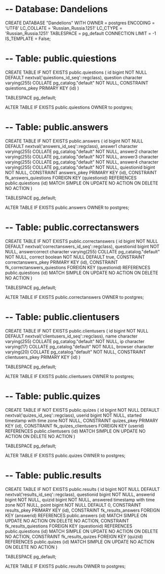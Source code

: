 # -- Database: Dandelions

CREATE DATABASE "Dandelions"
WITH
OWNER = postgres
ENCODING = 'UTF8'
LC_COLLATE = 'Russian_Russia.1251'
LC_CTYPE = 'Russian_Russia.1251'
TABLESPACE = pg_default
CONNECTION LIMIT = -1
IS_TEMPLATE = False;

# -- Table: public.quiestions

CREATE TABLE IF NOT EXISTS public.quiestions
(
id bigint NOT NULL DEFAULT nextval('quiestions_id_seq'::regclass),
question character varying(255) COLLATE pg_catalog."default" NOT NULL,
CONSTRAINT quiestions_pkey PRIMARY KEY (id)
)

TABLESPACE pg_default;

ALTER TABLE IF EXISTS public.quiestions
OWNER to postgres;

# -- Table: public.answers

CREATE TABLE IF NOT EXISTS public.answers
(
id bigint NOT NULL DEFAULT nextval('answers_id_seq'::regclass),
answer1 character varying(255) COLLATE pg_catalog."default" NOT NULL,
answer2 character varying(255) COLLATE pg_catalog."default" NOT NULL,
answer3 character varying(255) COLLATE pg_catalog."default" NOT NULL,
answer4 character varying(255) COLLATE pg_catalog."default" NOT NULL,
quiestionid bigint NOT NULL,
CONSTRAINT answers_pkey PRIMARY KEY (id),
CONSTRAINT fk_answers_quiestions FOREIGN KEY (quiestionid)
REFERENCES public.quiestions (id) MATCH SIMPLE
ON UPDATE NO ACTION
ON DELETE NO ACTION
)

TABLESPACE pg_default;

ALTER TABLE IF EXISTS public.answers
OWNER to postgres;

# -- Table: public.correctanswers

CREATE TABLE IF NOT EXISTS public.correctanswers
(
id bigint NOT NULL DEFAULT nextval('correctanswers_id_seq'::regclass),
questionid bigint NOT NULL,
answercorrect character varying(255) COLLATE pg_catalog."default" NOT NULL,
correct boolean NOT NULL DEFAULT true,
CONSTRAINT correctanswers_pkey PRIMARY KEY (id),
CONSTRAINT fk_correctanswers_quiestions FOREIGN KEY (questionid)
REFERENCES public.quiestions (id) MATCH SIMPLE
ON UPDATE NO ACTION
ON DELETE NO ACTION
)

TABLESPACE pg_default;

ALTER TABLE IF EXISTS public.correctanswers
OWNER to postgres;

# -- Table: public.clientusers


CREATE TABLE IF NOT EXISTS public.clientusers
(
id bigint NOT NULL DEFAULT nextval('clientusers_id_seq'::regclass),
name character varying(255) COLLATE pg_catalog."default" NOT NULL,
ip character varying(17) COLLATE pg_catalog."default" NOT NULL,
browser character varying(20) COLLATE pg_catalog."default" NOT NULL,
CONSTRAINT clientusers_pkey PRIMARY KEY (id)
)

TABLESPACE pg_default;

ALTER TABLE IF EXISTS public.clientusers
OWNER to postgres;

# -- Table: public.quizes

CREATE TABLE IF NOT EXISTS public.quizes
(
id bigint NOT NULL DEFAULT nextval('quizes_id_seq'::regclass),
userid bigint NOT NULL,
started timestamp with time zone NOT NULL,
CONSTRAINT quizes_pkey PRIMARY KEY (id),
CONSTRAINT fk_quizes_clientusers FOREIGN KEY (userid)
REFERENCES public.clientusers (id) MATCH SIMPLE
ON UPDATE NO ACTION
ON DELETE NO ACTION
)

TABLESPACE pg_default;

ALTER TABLE IF EXISTS public.quizes
OWNER to postgres;

# -- Table: public.results

CREATE TABLE IF NOT EXISTS public.results
(
id bigint NOT NULL DEFAULT nextval('results_id_seq'::regclass),
questionid bigint NOT NULL,
answerid bigint NOT NULL,
quizid bigint NOT NULL,
answered timestamp with time zone NOT NULL,
point bigint NOT NULL DEFAULT 0,
CONSTRAINT results_pkey PRIMARY KEY (id),
CONSTRAINT fk_results_answers FOREIGN KEY (answerid)
REFERENCES public.answers (id) MATCH SIMPLE
ON UPDATE NO ACTION
ON DELETE NO ACTION,
CONSTRAINT fk_results_quiestions FOREIGN KEY (questionid)
REFERENCES public.quiestions (id) MATCH SIMPLE
ON UPDATE NO ACTION
ON DELETE NO ACTION,
CONSTRAINT fk_results_quizes FOREIGN KEY (quizid)
REFERENCES public.quizes (id) MATCH SIMPLE
ON UPDATE NO ACTION
ON DELETE NO ACTION
)

TABLESPACE pg_default;

ALTER TABLE IF EXISTS public.results
OWNER to postgres;